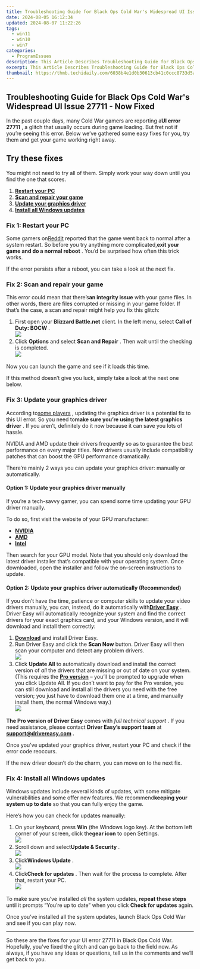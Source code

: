 ```yaml
---
title: Troubleshooting Guide for Black Ops Cold War's Widespread UI Issue 27711 - Now Fixed
date: 2024-08-05 16:12:34
updated: 2024-08-07 11:22:26
tags:
  - win11
  - win10
  - win7
categories:
  - ProgramIssues
description: This Article Describes Troubleshooting Guide for Black Ops Cold War's Widespread UI Issue 27711 - Now Fixed
excerpt: This Article Describes Troubleshooting Guide for Black Ops Cold War's Widespread UI Issue 27711 - Now Fixed
thumbnail: https://thmb.techidaily.com/6038b4e1d0b30613cb41c0ccc8733d5ac9ac78f0122128d3845aaea9056bae9f.jpg
---
```


## Troubleshooting Guide for Black Ops Cold War's Widespread UI Issue 27711 - Now Fixed

In the past couple days, many Cold War gamers are reporting a**UI error 27711** , a glitch that usually occurs during game loading. But fret not if you’re seeing this error. Below we’ve gathered some easy fixes for you, try them and get your game working right away.

## Try these fixes

 You might not need to try all of them. Simply work your way down until you find the one that scores.

1. **[Restart your PC](https://tools.techidaily.com/drivereasy/download/)**
2. **[Scan and repair your game](https://tools.techidaily.com/drivereasy/download/)**
3. **[Update your graphics driver](https://tools.techidaily.com/drivereasy/download/)**
4. **[Install all Windows updates](https://tools.techidaily.com/drivereasy/download/)**

### Fix 1: Restart your PC

 Some gamers on[Reddit](https://www.reddit.com/r/blackopscoldwar/comments/kia139/get%5Fui%5Ferror%5F27711%5Fand%5Falso%5Fsomething%5Felse/) reported that the game went back to normal after a system restart. So before you try anything more complicated,**exit your game and do a normal reboot** . You’d be surprised how often this trick works.

 If the error persists after a reboot, you can take a look at the next fix.

### Fix 2: Scan and repair your game

 This error could mean that there’s**an integrity issue** with your game files. In other words, there are files corrupted or missing in your game folder. If that’s the case, a scan and repair might help you fix this glitch:

1. First open your **Blizzard Battle.net** client. In the left menu, select **Call of Duty: BOCW** .  
![](https://images.drivereasy.com/wp-content/uploads/2020/11/bocw-verify.jpg)
2. Click **Options**  and select **Scan and Repair** . Then wait until the checking is completed.  
![](https://images.drivereasy.com/wp-content/uploads/2020/11/bocw-verify-2.jpg)

Now you can launch the game and see if it loads this time.

 If this method doesn’t give you luck, simply take a look at the next one below.

### Fix 3: Update your graphics driver

 According to[some players](https://www.reddit.com/r/blackopscoldwar/comments/kiaa2w/ui%5Ferror%5F27711%5Fcant%5Fload%5Fthe%5Fgame%5Fanymore%5Fpc/) , updating the graphics driver is a potential fix to this UI error. So you need to**make sure you’re using the latest graphics driver** . If you aren’t, definitely do it now because it can save you lots of hassle.

 NVIDIA and AMD update their drivers frequently so as to guarantee the best performance on every major titles. New drivers usually include compatibility patches that can boost the GPU performance dramatically.

 There’re mainly 2 ways you can update your graphics driver: manually or automatically.

#### Option 1: Update your graphics driver manually

 If you’re a tech-savvy gamer, you can spend some time updating your GPU driver manually.

To do so, first visit the website of your GPU manufacturer:

* **[NVIDIA](https://tools.techidaily.com/drivereasy/download/)**
* **[AMD](https://www.amd.com/en/support)**
* **[Intel](https://downloadcenter.intel.com/product/80939/Graphics)**

 Then search for your GPU model. Note that you should only download the latest driver installer that’s compatible with your operating system. Once downloaded, open the installer and follow the on-screen instructions to update.

#### Option 2: Update your graphics driver automatically (Recommended)

 If you don’t have the time, patience or computer skills to update your video drivers manually, you can, instead, do it automatically with[**Driver Easy**](https://tools.techidaily.com/drivereasy/download/) . Driver Easy will automatically recognize your system and find the correct drivers for your exact graphics card, and your Windows version, and it will download and install them correctly:

1. **[Download](https://tools.techidaily.com/drivereasy/download/)**  and install Driver Easy.
2. Run Driver Easy and click the **Scan Now** button. Driver Easy will then scan your computer and detect any problem drivers.  
![](https://images.drivereasy.com/wp-content/uploads/2020/08/Scan-now.jpg)
3. Click **Update All** to automatically download and install the correct version of _all_ the drivers that are missing or out of date on your system.(This requires the **[Pro version](https://tools.techidaily.com/drivereasy/download/)**  – you’ll be prompted to upgrade when you click Update All. If you don’t want to pay for the Pro version, you can still download and install all the drivers you need with the free version; you just have to download them one at a time, and manually install them, the normal Windows way.)  
![](https://images.drivereasy.com/wp-content/uploads/2020/09/de-update-all-rtx-3080.jpg)

**The Pro version of Driver Easy** comes with _full technical support_ . If you need assistance, please contact **Driver Easy’s support team** at **[support@drivereasy.com](https://tools.techidaily.com/drivereasy/download/) .**

 Once you’ve updated your graphics driver, restart your PC and check if the error code reoccurs.

 If the new driver doesn’t do the charm, you can move on to the next fix.

### Fix 4: Install all Windows updates

 Windows updates include several kinds of updates, with some mitigate vulnerabilities and some offer new features. We recommend**keeping your system up to date** so that you can fully enjoy the game.

Here’s how you can check for updates manually:

1. On your keyboard, press **Win** (the Windows logo key). At the bottom left corner of your screen, click the**gear icon** to open Settings.  
![](https://images.drivereasy.com/wp-content/uploads/2020/12/windows-10-start-menu-open-settings-gear-icon.jpg)
2. Scroll down and select**Update & Security** .  
![](https://images.drivereasy.com/wp-content/uploads/2020/12/windows-10-start-menu-open-settings-update.jpg)
3. Click**Windows Update** .  
![](https://images.drivereasy.com/wp-content/uploads/2020/12/windows-10-start-menu-open-settings-update-2.jpg)
4. Click**Check for updates** . Then wait for the process to complete. After that, restart your PC.  
![](https://images.drivereasy.com/wp-content/uploads/2020/12/windows-10-start-menu-open-settings-update-3.jpg)

 To make sure you’ve installed _all_  the system updates, **repeat these steps** until it prompts “You’re up to date” when you click **Check for updates** again.

 Once you’ve installed all the system updates, launch Black Ops Cold War and see if you can play now.

---

 So these are the fixes for your UI error 27711 in Black Ops Cold War. Hopefully, you’ve fixed the glitch and can go back to the field now. As always, if you have any ideas or questions, tell us in the comments and we’ll get back to you.

<ins class="adsbygoogle"
     style="display:block"
     data-ad-format="autorelaxed"
     data-ad-client="ca-pub-7571918770474297"
     data-ad-slot="1223367746"></ins>



<ins class="adsbygoogle"
     style="display:block"
     data-ad-client="ca-pub-7571918770474297"
     data-ad-slot="8358498916"
     data-ad-format="auto"
     data-full-width-responsive="true"></ins>
